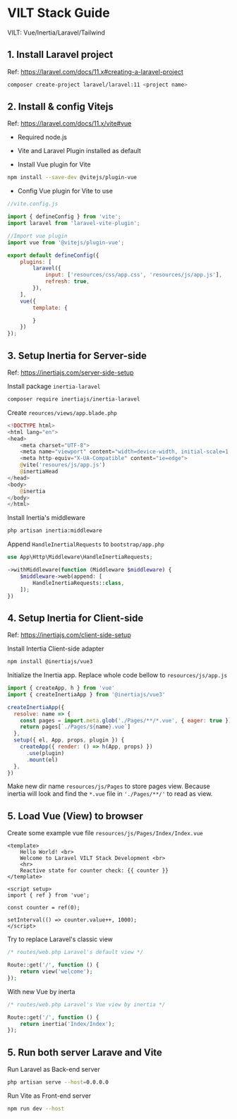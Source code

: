# VILT Stack Guide

VILT: Vue/Inertia/Laravel/Tailwind

## 1. Install Laravel project

Ref: https://laravel.com/docs/11.x#creating-a-laravel-project

```sh
composer create-project laravel/laravel:11 <project name>
```

## 2. Install & config Vitejs

Ref: https://laravel.com/docs/11.x/vite#vue

- Required node.js

- Vite and Laravel Plugin installed as default

- Install Vue plugin for Vite

```sh
npm install --save-dev @vitejs/plugin-vue
```

- Config Vue plugin for Vite to use

```js
//vite.config.js

import { defineConfig } from 'vite';
import laravel from 'laravel-vite-plugin';

//Import vue plugin
import vue from '@vitejs/plugin-vue';

export default defineConfig({
    plugins: [
        laravel({
            input: ['resources/css/app.css', 'resources/js/app.js'],
            refresh: true,
        }),
    ],
    vue({
        template: {

        }
    })
});

```

## 3. Setup Inertia for Server-side

Ref: https://inertiajs.com/server-side-setup

Install package `inertia-laravel`

```sh
composer require inertiajs/inertia-laravel
```

Create `reources/views/app.blade.php`

```php
<!DOCTYPE html>
<html lang="en">
<head>
    <meta charset="UTF-8">
    <meta name="viewport" content="width=device-width, initial-scale=1.0">
    <meta http-equiv="X-UA-Compatible" content="ie=edge">
    @vite('resoures/js/app.js')
    @inertiaHead
</head>
<body>
    @inertia
</body>
</html>

```

Install Inertia's middleware

```sh
php artisan inertia:middleware
```

Append `HandleInertialRequests` to `bootstrap/app.php`

```php
use App\Http\Middleware\HandleInertiaRequests;

->withMiddleware(function (Middleware $middleware) {
    $middleware->web(append: [
        HandleInertiaRequests::class,
    ]);
})
```

## 4. Setup Inertia for Client-side

Ref: https://inertiajs.com/client-side-setup

Install Intertia Client-side adapter

```sh
npm install @inertiajs/vue3
```

Initialize the Inertia app. Replace whole code bellow to `resources/js/app.js`

```js
import { createApp, h } from 'vue'
import { createInertiaApp } from '@inertiajs/vue3'

createInertiaApp({
  resolve: name => {
    const pages = import.meta.glob('./Pages/**/*.vue', { eager: true })
    return pages[`./Pages/${name}.vue`]
  },
  setup({ el, App, props, plugin }) {
    createApp({ render: () => h(App, props) })
      .use(plugin)
      .mount(el)
  },
})
```

Make new dir name `resources/js/Pages` to store pages view. Because inertia will look and find the `*.vue` file in `'./Pages/**/'` to read as view.

## 5. Load Vue (View) to browser

Create some example vue file `resources/js/Pages/Index/Index.vue`

```vue
<template>
    Hello World! <br>
    Welcome to Laravel VILT Stack Development <br>
    <hr>
    Reactive state for counter check: {{ counter }}
</template>

<script setup>
import { ref } from 'vue';

const counter = ref(0);

setInterval(() => counter.value++, 1000);
</script>
```

Try to replace Laravel's classic view 

```php
/* routes/web.php Laravel's default view */

Route::get('/', function () {
    return view('welcome');
});
```

With new Vue by inerta 

```php
/* routes/web.php Laravel's Vue view by inertia */

Route::get('/', function () {
    return inertia('Index/Index');
});

```

## 5. Run both server Larave and Vite

Run Laravel as Back-end server

```sh
php artisan serve --host=0.0.0.0
```

Run Vite as Front-end server

```sh
npm run dev --host
```
